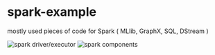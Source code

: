 # spark-example
mostly used pieces of code for Spark ( MLlib, GraphX, SQL, DStream )

![spark driver/executor](https://i.postimg.cc/JnjL28b2/Screenshot-from-2019-03-10-23-33-14.png)
![spark components](https://i.postimg.cc/mrxp6H8T/Screenshot-from-2019-03-10-23-38-18.png)
